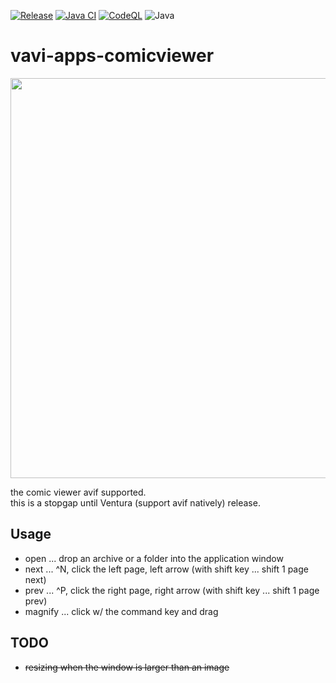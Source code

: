 [![Release](https://jitpack.io/v/umjammer/vavi-apps-comicviewer.svg)](https://jitpack.io/#umjammer/vavi-apps-comicviewer)
[![Java CI](https://github.com/umjammer/vavi-apps-comicviewer-avif/actions/workflows/maven.yml/badge.svg)](https://github.com/umjammer/vavi-apps-comicviewer-avif/actions/workflows/maven.yml)
[![CodeQL](https://github.com/umjammer/vavi-apps-comicviewer/actions/workflows/codeql-analysis.yml/badge.svg)](https://github.com/umjammer/vavi-apps-comicviewer/actions/workflows/codeql-analysis.yml)
![Java](https://img.shields.io/badge/Java-8-b07219)

# vavi-apps-comicviewer

<image src="https://repository-images.githubusercontent.com/534397011/27e695b5-6224-4edd-8fb8-d8dbf8bd14b8" width="640"/>

the comic viewer avif supported.<br/>
this is a stopgap until Ventura (support avif natively) release.

## Usage

 * open ... drop an archive or a folder into the application window
 * next ... ^N, click the left page, left arrow (with shift key ... shift 1 page next)
 * prev ... ^P, click the right page, right arrow (with shift key ... shift 1 page prev)
 * magnify ... click w/ the command key and drag

## TODO

 * ~~resizing when the window is larger than an image~~
